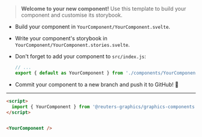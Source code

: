 > **Welcome to your new component!** Use this template to build your component and customise its storybook.

- Build your component in `YourComponent/YourComponent.svelte`.
- Write your component's storybook in `YourComponent/YourComponent.stories.svelte`.
- Don't forget to add your component to `src/index.js`:

  ```javascript
  // ...
  export { default as YourComponent } from './components/YourComponent/YourComponent.svelte';
  ```

- Commit your component to a new branch and push it to GitHub! 🏁

---

```html
<script>
  import { YourComponent } from '@reuters-graphics/graphics-components';
</script>


<YourComponent />
```

